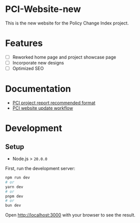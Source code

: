 # PCI-Website-new
This is the new website for the Policy Change Index project.

# Features
- [ ] Reworked home page and project showcase page
- [ ] Incorporate new designs
- [ ] Optimized SEO

# Documentation
- [PCI project report recommended format](./docs/pci-project-document-format.md)
- [PCI website update workflow](./docs/pci-website-update-workflow.md)

# Development
## Setup
- Node.js > `20.0.0`

First, run the development server:

```bash
npm run dev
# or
yarn dev
# or
pnpm dev
# or
bun dev
```

Open [http://localhost:3000](http://localhost:3000) with your browser to see the result.


